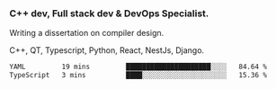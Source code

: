 <h3>C++ dev, Full stack dev & DevOps Specialist.</h3>
<p>Writing a dissertation on compiler design. <p>
<p>C++, QT, Typescript, Python, React, NestJs, Django.</p>

<!--START_SECTION:waka-->

```txt
YAML         19 mins         █████████████████████░░░░   84.64 %
TypeScript   3 mins          ████░░░░░░░░░░░░░░░░░░░░░   15.36 %
```

<!--END_SECTION:waka-->
